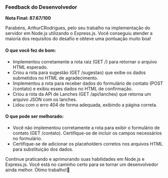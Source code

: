 ### Feedback do Desenvolvedor

**Nota Final: 87.67/100**

Parabéns, ArthurCRodrigues, pelo seu trabalho na implementação do servidor em Node.js utilizando o Express.js. Você conseguiu atender a maioria dos requisitos do desafio e obteve uma pontuação muito boa!

#### O que você fez de bom:
- Implementou corretamente a rota raiz (GET /) para retornar o arquivo HTML esperado.
- Criou a rota para sugestão (GET /sugestao) que exibe os dados submetidos no HTML de agradecimento.
- Implementou a rota para receber dados do formulário de contato (POST /contato) e exibiu esses dados no HTML de confirmação.
- Criou a rota da API de Lanches (GET /api/lanches) que retorna um arquivo JSON com os lanches.
- Lidou com o erro 404 de forma adequada, exibindo a página correta.

#### O que pode ser melhorado:
- Você não implementou corretamente a rota para exibir o formulário de contato (GET /contato). Certifique-se de incluir os campos necessários no formulário.
- Certifique-se de adicionar os placeholders corretos nos arquivos HTML para substituição dos dados.

Continue praticando e aprimorando suas habilidades em Node.js e Express.js. Você está no caminho certo para se tornar um desenvolvedor ainda melhor. Ótimo trabalho!🚀